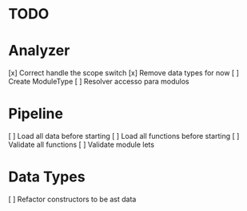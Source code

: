 # TODO

# Analyzer
[x] Correct handle the scope switch
[x] Remove data types for now
[ ] Create ModuleType
[ ] Resolver accesso para modulos

# Pipeline
[ ] Load all data before starting
[ ] Load all functions before starting
[ ] Validate all functions
[ ] Validate module lets

# Data Types
[ ] Refactor constructors to be ast data